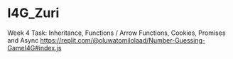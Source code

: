 # I4G_Zuri

Week 4 Task: Inheritance, Functions / Arrow Functions, Cookies, Promises and Async
https://replit.com/@oluwatomilolaad/Number-Guessing-GameI4G#index.js
